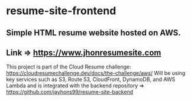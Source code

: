 # resume-site-frontend
Simple HTML resume website hosted on AWS.
---
 Link => https://www.jhonresumesite.com
---
This project is part of the Cloud Resume challenge: https://cloudresumechallenge.dev/docs/the-challenge/aws/  Will be using key services such as S3, Route 53, CloudFront, DynamoDB, and AWS Lambda and is integrated with the backend repository => https://github.com/jayhons99/resume-site-backend
